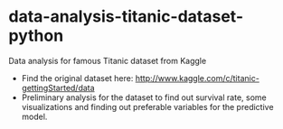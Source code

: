 # data-analysis-titanic-dataset-python
Data analysis for famous Titanic dataset from Kaggle<br>

- Find the original dataset here: http://www.kaggle.com/c/titanic-gettingStarted/data <br>
- Preliminary analysis for the dataset to find out survival rate, some visualizations and finding out preferable variables for the predictive model.
